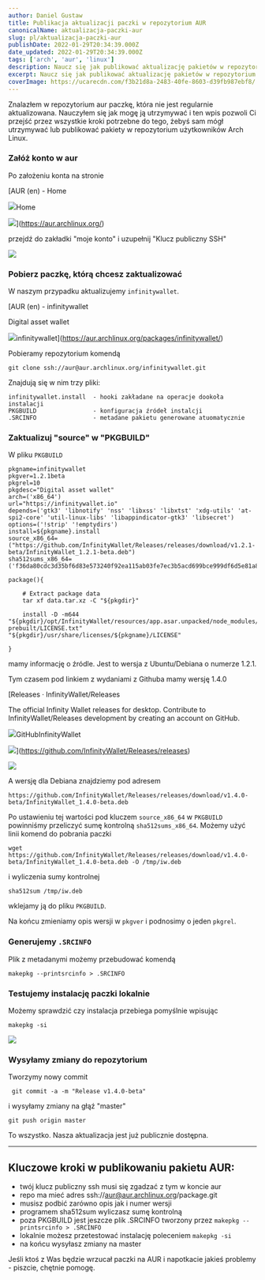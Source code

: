 ```yaml
---
author: Daniel Gustaw
title: Publikacja aktualizacji paczki w repozytorium AUR
canonicalName: aktualizacja-paczki-aur
slug: pl/aktualizacja-paczki-aur
publishDate: 2022-01-29T20:34:39.000Z
date_updated: 2022-01-29T20:34:39.000Z
tags: ['arch', 'aur', 'linux']
description: Naucz się jak publikować aktualizację pakietów w repozytorium użytkowników Arch Linux.
excerpt: Naucz się jak publikować aktualizację pakietów w repozytorium użytkowników Arch Linux.
coverImage: https://ucarecdn.com/f3b21d8a-2483-40fe-8603-d39fb987ebf8/
---
```


Znalazłem w repozytorium aur paczkę, która nie jest regularnie aktualizowana. Nauczyłem się jak mogę ją utrzymywać i ten wpis pozwoli Ci przejść przez wszystkie kroki potrzebne do tego, żebyś sam mógł utrzymywać lub publikować pakiety w repozytorium użytkowników Arch Linux.

### Załóż konto w aur

Po założeniu konta na stronie

[AUR (en) - Home

![](https://aur.archlinux.org/images/favicon.ico)Home

![](https://aur.archlinux.org/images/rss.svg)](https://aur.archlinux.org/)

przejdź do zakładki "moje konto" i uzupełnij "Klucz publiczny SSH"

![](https://ucarecdn.com/08559ea5-1a3c-40c5-96f0-d5e3b34148cf/)

### Pobierz paczkę, którą chcesz zaktualizować

W naszym przypadku aktualizujemy `infinitywallet`.

[AUR (en) - infinitywallet

Digital asset wallet

![](https://aur.archlinux.org/images/favicon.ico)infinitywallet](https://aur.archlinux.org/packages/infinitywallet/)

Pobieramy repozytorium komendą

```
git clone ssh://aur@aur.archlinux.org/infinitywallet.git
```

Znajdują się w nim trzy pliki:

```
infinitywallet.install  - hooki zakładane na operacje dookoła instalacji
PKGBUILD                - konfiguracja źródeł instalcji
.SRCINFO                - metadane pakietu generowane atuomatycznie
```

### Zaktualizuj "source" w "PKGBUILD"

W pliku `PKGBUILD`

```
pkgname=infinitywallet
pkgver=1.2.1beta
pkgrel=10
pkgdesc="Digital asset wallet"
arch=('x86_64')
url="https://infinitywallet.io"
depends=('gtk3' 'libnotify' 'nss' 'libxss' 'libxtst' 'xdg-utils' 'at-spi2-core' 'util-linux-libs' 'libappindicator-gtk3' 'libsecret')
options=('!strip' '!emptydirs')
install=${pkgname}.install
source_x86_64=("https://github.com/InfinityWallet/Releases/releases/download/v1.2.1-beta/InfinityWallet_1.2.1-beta.deb")
sha512sums_x86_64=('f36da80cdc3d35bf6d83e573240f92ea115ab03fe7ec3b5acd699bce999df6d5e81a8ab1966ad8977773bbba2710e3fb6fba0229c3195262cd698e938fd864de')

package(){

	# Extract package data
	tar xf data.tar.xz -C "${pkgdir}"

	install -D -m644 "${pkgdir}/opt/InfinityWallet/resources/app.asar.unpacked/node_modules/phantomjs-prebuilt/LICENSE.txt" "${pkgdir}/usr/share/licenses/${pkgname}/LICENSE"

}
```

mamy informację o źródle. Jest to wersja z Ubuntu/Debiana o numerze 1.2.1.

Tym czasem pod linkiem z wydaniami z Githuba mamy wersję 1.4.0

[Releases · InfinityWallet/Releases

The official Infinity Wallet releases for desktop. Contribute to InfinityWallet/Releases development by creating an account on GitHub.

![](https://github.githubassets.com/favicons/favicon.svg)GitHubInfinityWallet

![](https://opengraph.githubassets.com/35c9d7d692036ba82a86d7902eb4aa0e971f98303fbf7e3d573a97a339c532b2/InfinityWallet/Releases)](https://github.com/InfinityWallet/Releases/releases)

![](https://ucarecdn.com/03aa2c9c-5c02-48c1-b89a-5b6dc474378b/)

A wersję dla Debiana znajdziemy pod adresem

```
https://github.com/InfinityWallet/Releases/releases/download/v1.4.0-beta/InfinityWallet_1.4.0-beta.deb
```

Po ustawieniu tej wartości pod kluczem `source_x86_64` w `PKGBUILD` powinniśmy przeliczyć sumę kontrolną `sha512sums_x86_64`. Możemy użyć linii komend do pobrania paczki

```
wget https://github.com/InfinityWallet/Releases/releases/download/v1.4.0-beta/InfinityWallet_1.4.0-beta.deb -O /tmp/iw.deb
```

i wyliczenia sumy kontrolnej

```
sha512sum /tmp/iw.deb
```

wklejamy ją do pliku `PKGBUILD`.

Na końcu zmieniamy opis wersji w `pkgver` i podnosimy o jeden `pkgrel`.

### Generujemy `.SRCINFO`

Plik z metadanymi możemy przebudować komendą

```
makepkg --printsrcinfo > .SRCINFO
```

### Testujemy instalację paczki lokalnie

Możemy sprawdzić czy instalacja przebiega pomyślnie wpisując

```
makepkg -si
```

![](https://ucarecdn.com/edfefedf-af85-409b-9e6d-ff33fbeefd07/)

### Wysyłamy zmiany do repozytorium

Tworzymy nowy commit

```
 git commit -a -m "Release v1.4.0-beta"
```

i wysyłamy zmiany na głąź "master"

```
git push origin master
```

To wszystko. Nasza aktualizacja jest już publicznie dostępna.

---

## Kluczowe kroki w publikowaniu pakietu AUR:

* twój klucz publiczny ssh musi się zgadzać z tym w koncie aur
* repo ma mieć adres ssh://[aur@aur.archlinux.org](mailto:aur@aur.archlinux.org)/package.git
* musisz podbić zarówno opis jak i numer wersji
* programem sha512sum wyliczasz sumę kontrolną
* poza PKGBUILD jest jeszcze plik .SRCINFO tworzony przez `makepkg --printsrcinfo > .SRCINFO`
* lokalnie możesz przetestować instalację poleceniem `makepkg -si`
* na końcu wysyłasz zmiany na master

Jeśli ktoś z Was będzie wrzucał paczki na AUR i napotkacie jakieś problemy - piszcie, chętnie pomogę.
